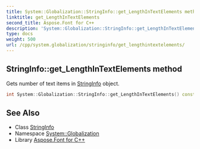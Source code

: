 ```yaml
---
title: System::Globalization::StringInfo::get_LengthInTextElements method
linktitle: get_LengthInTextElements
second_title: Aspose.Font for C++
description: 'System::Globalization::StringInfo::get_LengthInTextElements method. Gets number of text items in StringInfo object in C++.'
type: docs
weight: 500
url: /cpp/system.globalization/stringinfo/get_lengthintextelements/
---
```

## StringInfo::get_LengthInTextElements method


Gets number of text items in [StringInfo](../) object.

```cpp
int System::Globalization::StringInfo::get_LengthInTextElements() const
```

## See Also

* Class [StringInfo](../)
* Namespace [System::Globalization](../../)
* Library [Aspose.Font for C++](../../../)
